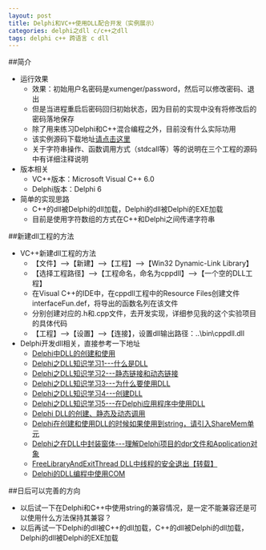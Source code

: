 ```yaml
---
layout: post
title: Delphi和VC++使用DLL配合开发（实例展示）
categories: delphi之dll c/c++之dll
tags: delphi c++ 跨语言 c dll
---
```


##简介

* 运行效果
  * 效果：初始用户名密码是xumenger/password，然后可以修改密码、退出
  * 但是当进程重启后密码回归初始状态，因为目前的实现中没有将修改后的密码落地保存
  * 除了用来练习Delphi和C++混合编程之外，目前没有什么实际功用
  * 该实例源码下载地址[请点击这里]()
  * 关于字符串操作、函数调用方式（stdcall等）等的说明在三个工程的源码中有详细注释说明
* 版本相关
  * VC++版本：Microsoft Visual C++ 6.0
  * Delphi版本：Delphi 6
* 简单的实现思路
  * C++的dll被Delphi的dll加载，Delphi的dll被Delphi的EXE加载
  * 目前是使用字符数组的方式在C++和Delphi之间传递字符串
  
##新建dll工程的方法

* VC++新建dll工程的方法
  * 【文件】-->【新建】-->【工程】-->【Win32 Dynamic-Link Library】
  * 【选择工程路径】-->【工程命名，命名为cppdll】-->【一个空的DLL工程】
  * 在Visual C++的IDE中，在cppdll工程中的Resource Files创建文件interfaceFun.def，将导出的函数名列在该文件
  * 分别创建对应的.h和.cpp文件，去开发实现，详细参见我的这个实验项目的具体代码
  * 【工程】-->【设置】-->【连接】，设置dll输出路径：..\bin\cppdll.dll
* Delphi开发dll相关，直接参考一下地址
  * [Delphi中DLL的创建和使用](http://www.xumenger.com/delphi-dll-20150423-01/)
  * [Delphi之DLL知识学习1---什么是DLL](http://www.xumenger.com/delphi-dll-20150423-01/)
  * [Delphi之DLL知识学习2---静态链接和动态链接](http://www.xumenger.com/delphi-dll-20150423-02/)
  * [Delphi之DLL知识学习3---为什么要使用DLL](http://www.xumenger.com/delphi-dll-20150423-03/)
  * [Delphi之DLL知识学习4---创建DLL](http://www.xumenger.com/delphi-dll-20150423-04/)
  * [Delphi之DLL知识学习5---在Delphi应用程序中使用DLL](http://www.xumenger.com/delphi-dll-20150423-05/)
  * [Delphi DLL的创建、静态及动态调用](http://www.xumenger.com/delphi-dll-use/)
  * [Delphi在创建和使用DLL的时候如果使用到string，请引入ShareMem单元](http://www.xumenger.com/delphi-dll-string-sharemem-20150812/)
  * [Delphi之在DLL中封装窗体---理解Delphi项目的dpr文件和Application对象](http://www.xumenger.com/delphi-dll-form-dpr/)
  * [FreeLibraryAndExitThread DLL中线程的安全退出【转载】](http://www.xumenger.com/dll-thread-20151130/)
  * [Delphi的DLL编程中使用COM](http://www.xumenger.com/delphi-dll-com-20160204/)

##日后可以完善的方向

* 以后试一下在Delphi和C++中使用string的兼容情况，是一定不能兼容还是可以使用什么方法保持其兼容？
* 以后再试一下Delphi的dll被C++的dll加载，C++的dll被Delphi的dll加载，Delphi的dll被Delphi的EXE加载

